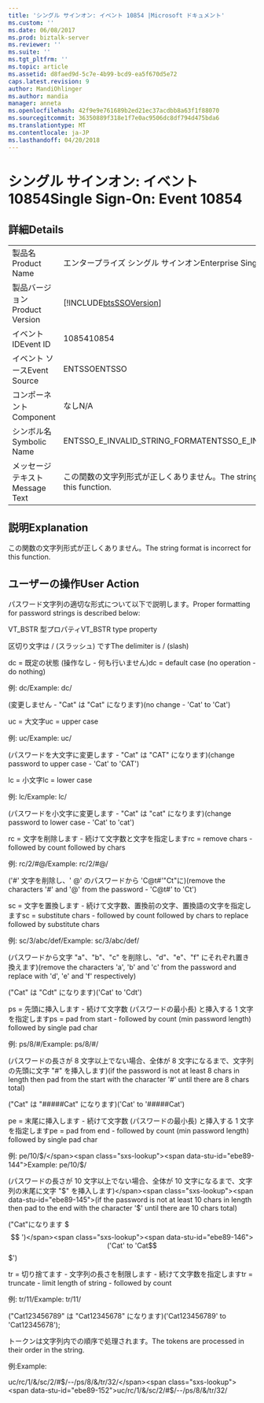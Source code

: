 ```yaml
---
title: 'シングル サインオン: イベント 10854 |Microsoft ドキュメント'
ms.custom: ''
ms.date: 06/08/2017
ms.prod: biztalk-server
ms.reviewer: ''
ms.suite: ''
ms.tgt_pltfrm: ''
ms.topic: article
ms.assetid: d8faed9d-5c7e-4b99-bcd9-ea5f670d5e72
caps.latest.revision: 9
author: MandiOhlinger
ms.author: mandia
manager: anneta
ms.openlocfilehash: 42f9e9e761689b2ed21ec37acdbb8a63f1f88070
ms.sourcegitcommit: 36350889f318e1f7e0ac9506dc8df794d475bda6
ms.translationtype: MT
ms.contentlocale: ja-JP
ms.lasthandoff: 04/20/2018
---
```

# <a name="single-sign-on-event-10854"></a><span data-ttu-id="ebe89-102">シングル サインオン: イベント 10854</span><span class="sxs-lookup"><span data-stu-id="ebe89-102">Single Sign-On: Event 10854</span></span>
## <a name="details"></a><span data-ttu-id="ebe89-103">詳細</span><span class="sxs-lookup"><span data-stu-id="ebe89-103">Details</span></span>  
  
|||  
|-|-|  
|<span data-ttu-id="ebe89-104">製品名</span><span class="sxs-lookup"><span data-stu-id="ebe89-104">Product Name</span></span>|<span data-ttu-id="ebe89-105">エンタープライズ シングル サインオン</span><span class="sxs-lookup"><span data-stu-id="ebe89-105">Enterprise Single Sign-On</span></span>|  
|<span data-ttu-id="ebe89-106">製品バージョン</span><span class="sxs-lookup"><span data-stu-id="ebe89-106">Product Version</span></span>|[!INCLUDE[btsSSOVersion](../includes/btsssoversion-md.md)]|  
|<span data-ttu-id="ebe89-107">イベント ID</span><span class="sxs-lookup"><span data-stu-id="ebe89-107">Event ID</span></span>|<span data-ttu-id="ebe89-108">10854</span><span class="sxs-lookup"><span data-stu-id="ebe89-108">10854</span></span>|  
|<span data-ttu-id="ebe89-109">イベント ソース</span><span class="sxs-lookup"><span data-stu-id="ebe89-109">Event Source</span></span>|<span data-ttu-id="ebe89-110">ENTSSO</span><span class="sxs-lookup"><span data-stu-id="ebe89-110">ENTSSO</span></span>|  
|<span data-ttu-id="ebe89-111">コンポーネント</span><span class="sxs-lookup"><span data-stu-id="ebe89-111">Component</span></span>|<span data-ttu-id="ebe89-112">なし</span><span class="sxs-lookup"><span data-stu-id="ebe89-112">N/A</span></span>|  
|<span data-ttu-id="ebe89-113">シンボル名</span><span class="sxs-lookup"><span data-stu-id="ebe89-113">Symbolic Name</span></span>|<span data-ttu-id="ebe89-114">ENTSSO_E_INVALID_STRING_FORMAT</span><span class="sxs-lookup"><span data-stu-id="ebe89-114">ENTSSO_E_INVALID_STRING_FORMAT</span></span>|  
|<span data-ttu-id="ebe89-115">メッセージ テキスト</span><span class="sxs-lookup"><span data-stu-id="ebe89-115">Message Text</span></span>|<span data-ttu-id="ebe89-116">この関数の文字列形式が正しくありません。</span><span class="sxs-lookup"><span data-stu-id="ebe89-116">The string format is incorrect for this function.</span></span>|  
  
## <a name="explanation"></a><span data-ttu-id="ebe89-117">説明</span><span class="sxs-lookup"><span data-stu-id="ebe89-117">Explanation</span></span>  
 <span data-ttu-id="ebe89-118">この関数の文字列形式が正しくありません。</span><span class="sxs-lookup"><span data-stu-id="ebe89-118">The string format is incorrect for this function.</span></span>  
  
## <a name="user-action"></a><span data-ttu-id="ebe89-119">ユーザーの操作</span><span class="sxs-lookup"><span data-stu-id="ebe89-119">User Action</span></span>  
 <span data-ttu-id="ebe89-120">パスワード文字列の適切な形式について以下で説明します。</span><span class="sxs-lookup"><span data-stu-id="ebe89-120">Proper formatting for password strings is described below:</span></span>  
  
 <span data-ttu-id="ebe89-121">VT_BSTR 型プロパティ</span><span class="sxs-lookup"><span data-stu-id="ebe89-121">VT_BSTR type property</span></span>  
  
 <span data-ttu-id="ebe89-122">区切り文字は / (スラッシュ) です</span><span class="sxs-lookup"><span data-stu-id="ebe89-122">The delimiter is / (slash)</span></span>  
  
 <span data-ttu-id="ebe89-123">dc = 既定の状態 (操作なし - 何も行いません)</span><span class="sxs-lookup"><span data-stu-id="ebe89-123">dc = default case (no operation - do nothing)</span></span>  
  
 <span data-ttu-id="ebe89-124">例: dc/</span><span class="sxs-lookup"><span data-stu-id="ebe89-124">Example: dc/</span></span>  
  
 <span data-ttu-id="ebe89-125">(変更しません - "Cat" は "Cat" になります)</span><span class="sxs-lookup"><span data-stu-id="ebe89-125">(no change - 'Cat' to 'Cat')</span></span>  
  
 <span data-ttu-id="ebe89-126">uc = 大文字</span><span class="sxs-lookup"><span data-stu-id="ebe89-126">uc = upper case</span></span>  
  
 <span data-ttu-id="ebe89-127">例: uc/</span><span class="sxs-lookup"><span data-stu-id="ebe89-127">Example: uc/</span></span>  
  
 <span data-ttu-id="ebe89-128">(パスワードを大文字に変更します - "Cat" は "CAT" になります)</span><span class="sxs-lookup"><span data-stu-id="ebe89-128">(change password to upper case - 'Cat' to 'CAT')</span></span>  
  
 <span data-ttu-id="ebe89-129">lc = 小文字</span><span class="sxs-lookup"><span data-stu-id="ebe89-129">lc = lower case</span></span>  
  
 <span data-ttu-id="ebe89-130">例: lc/</span><span class="sxs-lookup"><span data-stu-id="ebe89-130">Example: lc/</span></span>  
  
 <span data-ttu-id="ebe89-131">(パスワードを小文字に変更します - "Cat" は "cat" になります)</span><span class="sxs-lookup"><span data-stu-id="ebe89-131">(change password to lower case - 'Cat' to 'cat')</span></span>  
  
 <span data-ttu-id="ebe89-132">rc = 文字を削除します - 続けて文字数と文字を指定します</span><span class="sxs-lookup"><span data-stu-id="ebe89-132">rc = remove chars - followed by count followed by chars</span></span>  
  
 <span data-ttu-id="ebe89-133">例: rc/2/#@/</span><span class="sxs-lookup"><span data-stu-id="ebe89-133">Example: rc/2/#@/</span></span>  
  
 <span data-ttu-id="ebe89-134">('#' 文字を削除し、' @' のパスワードから 'C@t#'"Ct"に)</span><span class="sxs-lookup"><span data-stu-id="ebe89-134">(remove the characters '#' and '@' from the password - 'C@t#' to 'Ct')</span></span>  
  
 <span data-ttu-id="ebe89-135">sc = 文字を置換します - 続けて文字数、置換前の文字、置換語の文字を指定します</span><span class="sxs-lookup"><span data-stu-id="ebe89-135">sc = substitute chars - followed by count followed by chars to replace followed by substitute chars</span></span>  
  
 <span data-ttu-id="ebe89-136">例: sc/3/abc/def/</span><span class="sxs-lookup"><span data-stu-id="ebe89-136">Example: sc/3/abc/def/</span></span>  
  
 <span data-ttu-id="ebe89-137">(パスワードから文字 "a"、"b"、"c" を削除し、"d"、"e"、"f" にそれぞれ置き換えます)</span><span class="sxs-lookup"><span data-stu-id="ebe89-137">(remove the characters 'a', 'b' and 'c' from the password and replace with 'd', 'e' and 'f' respectively)</span></span>  
  
 <span data-ttu-id="ebe89-138">("Cat" は "Cdt" になります)</span><span class="sxs-lookup"><span data-stu-id="ebe89-138">('Cat' to 'Cdt')</span></span>  
  
 <span data-ttu-id="ebe89-139">ps = 先頭に挿入します - 続けて文字数 (パスワードの最小長) と挿入する 1 文字を指定します</span><span class="sxs-lookup"><span data-stu-id="ebe89-139">ps = pad from start - followed by count (min password length) followed by single pad char</span></span>  
  
 <span data-ttu-id="ebe89-140">例: ps/8/#/</span><span class="sxs-lookup"><span data-stu-id="ebe89-140">Example: ps/8/#/</span></span>  
  
 <span data-ttu-id="ebe89-141">(パスワードの長さが 8 文字以上でない場合、全体が 8 文字になるまで、文字列の先頭に文字 "#" を挿入します)</span><span class="sxs-lookup"><span data-stu-id="ebe89-141">(if the password is not at least 8 chars in length then pad from the start with the character '#' until there are 8 chars total)</span></span>  
  
 <span data-ttu-id="ebe89-142">("Cat" は "#####Cat" になります)</span><span class="sxs-lookup"><span data-stu-id="ebe89-142">('Cat' to '#####Cat')</span></span>  
  
 <span data-ttu-id="ebe89-143">pe = 末尾に挿入します - 続けて文字数 (パスワードの最小長) と挿入する 1 文字を指定します</span><span class="sxs-lookup"><span data-stu-id="ebe89-143">pe = pad from end - followed by count (min password length) followed by single pad char</span></span>  
  
 <span data-ttu-id="ebe89-144">例: pe/10/$/</span><span class="sxs-lookup"><span data-stu-id="ebe89-144">Example: pe/10/$/</span></span>  
  
 <span data-ttu-id="ebe89-145">(パスワードの長さが 10 文字以上でない場合、全体が 10 文字になるまで、文字列の末尾に文字 "$" を挿入します)</span><span class="sxs-lookup"><span data-stu-id="ebe89-145">(if the password is not at least 10 chars in length then pad to the end with the character '$' until there are 10 chars total)</span></span>  
  
 <span data-ttu-id="ebe89-146">("Cat"になります $$$ ')</span><span class="sxs-lookup"><span data-stu-id="ebe89-146">('Cat' to 'Cat$$$$$$$')</span></span>  
  
 <span data-ttu-id="ebe89-147">tr = 切り捨てます - 文字列の長さを制限します - 続けて文字数を指定します</span><span class="sxs-lookup"><span data-stu-id="ebe89-147">tr = truncate - limit length of string - followed by count</span></span>  
  
 <span data-ttu-id="ebe89-148">例: tr/11/</span><span class="sxs-lookup"><span data-stu-id="ebe89-148">Example: tr/11/</span></span>  
  
 <span data-ttu-id="ebe89-149">("Cat123456789" は "Cat12345678" になります)</span><span class="sxs-lookup"><span data-stu-id="ebe89-149">('Cat123456789' to 'Cat12345678');</span></span>  
  
 <span data-ttu-id="ebe89-150">トークンは文字列内での順序で処理されます。</span><span class="sxs-lookup"><span data-stu-id="ebe89-150">The tokens are processed in their order in the string.</span></span>  
  
 <span data-ttu-id="ebe89-151">例:</span><span class="sxs-lookup"><span data-stu-id="ebe89-151">Example:</span></span>  
  
 <span data-ttu-id="ebe89-152">uc/rc/1/&/sc/2/#$/--/ps/8/&/tr/32/</span><span class="sxs-lookup"><span data-stu-id="ebe89-152">uc/rc/1/&/sc/2/#$/--/ps/8/&/tr/32/</span></span>